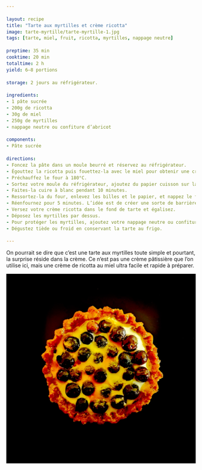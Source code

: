 ```yaml
---

layout: recipe
title: "Tarte aux myrtilles et crème ricotta"
image: tarte-myrtille/tarte-myrtille-1.jpg
tags: [tarte, miel, fruit, ricotta, myrtilles, nappage neutre]

preptime: 35 min
cooktime: 20 min
totaltime: 2 h
yield: 6–8 portions

storage: 2 jours au réfrigérateur.

ingredients:
- 1 pâte sucrée
- 200g de ricotta
- 30g de miel
- 250g de myrtilles
- nappage neutre ou confiture d’abricot

components:
- Pâte sucrée

directions:
- Foncez la pâte dans un moule beurré et réservez au réfrigérateur.
- Égouttez la ricotta puis fouettez-la avec le miel pour obtenir une crème bien lisse.
- Préchauffez le four à 180°C.
- Sortez votre moule du réfrigérateur, ajoutez du papier cuisson sur la pâte puis déposez des cailloux ou des billes de cuisson.
- Faites-la cuire à blanc pendant 10 minutes.
- Ressortez-la du four, enlevez les billes et le papier, et nappez le fond de blanc d’œuf.
- Réenfournez pour 5 minutes. L’idée est de créer une sorte de barrière afin que la crème ne vienne pas rendre le fond de tarte trop humide.
- Versez votre crème ricotta dans le fond de tarte et égalisez.
- Déposez les myrtilles par dessus.
- Pour protéger les myrtilles, ajoutez votre nappage neutre ou confiture d’abricot au pinceau.
- Dégustez tiède ou froid en conservant la tarte au frigo.

---
```


On pourrait se dire que c’est une tarte aux myrtilles toute simple et pourtant, la surprise réside dans la crème. Ce n‘est pas une crème pâtissière que l’on utilise ici, mais une crème de ricotta au miel ultra facile et rapide à préparer.

![Pour la brillance et pour protéger les myrtilles, n’oubliez pas le nappage neutre.](../images/tarte-myrtille/tarte-myrtille-2.jpg)